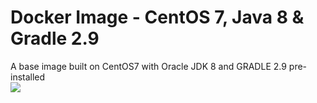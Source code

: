 # Docker Image - CentOS 7, Java 8 & Gradle 2.9
A base image built on CentOS7 with Oracle JDK 8 and GRADLE 2.9 pre-installed  
[![](https://images.microbadger.com/badges/image/krashid/centos-java-gradle.svg)](https://microbadger.com/images/krashid/centos-java-gradle "Get your own image badge on microbadger.com")
